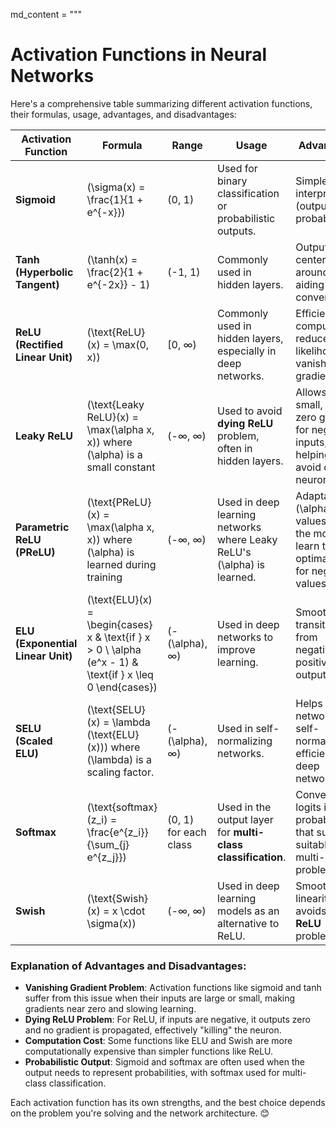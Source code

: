md_content = """
# Activation Functions in Neural Networks

Here's a comprehensive table summarizing different activation functions, their formulas, usage, advantages, and disadvantages:

| **Activation Function** | **Formula** | **Range** | **Usage** | **Advantages** | **Disadvantages** |
|-------------------------|-------------|-----------|-----------|----------------|-------------------|
| **Sigmoid** | \(\sigma(x) = \frac{1}{1 + e^{-x}}\) | (0, 1) | Used for binary classification or probabilistic outputs. | Simple and interpretable (outputs probabilities). | **Vanishing gradient** problem for large/small inputs; slow convergence. |
| **Tanh (Hyperbolic Tangent)** | \(\tanh(x) = \frac{2}{1 + e^{-2x}} - 1\) | (-1, 1) | Commonly used in hidden layers. | Outputs centered around zero, aiding convergence. | **Vanishing gradient** problem for extreme values. |
| **ReLU (Rectified Linear Unit)** | \(\text{ReLU}(x) = \max(0, x)\) | [0, ∞) | Commonly used in hidden layers, especially in deep networks. | Efficient computation, reduces likelihood of vanishing gradient. | **Dying ReLU** problem: neurons can get stuck at zero during training. |
| **Leaky ReLU** | \(\text{Leaky ReLU}(x) = \max(\alpha x, x)\) where \(\alpha\) is a small constant | (-∞, ∞) | Used to avoid **dying ReLU** problem, often in hidden layers. | Allows a small, non-zero gradient for negative inputs, helping to avoid dead neurons. | Still prone to exploding gradients for large \(\alpha\) values. |
| **Parametric ReLU (PReLU)** | \(\text{PReLU}(x) = \max(\alpha x, x)\) where \(\alpha\) is learned during training | (-∞, ∞) | Used in deep learning networks where Leaky ReLU's \(\alpha\) is learned. | Adaptable \(\alpha\) values allow the model to learn the optimal slope for negative values. | Requires additional computation to learn \(\alpha\), and may overfit in some cases. |
| **ELU (Exponential Linear Unit)** | \(\text{ELU}(x) = \begin{cases} x & \text{if } x > 0 \\ \alpha (e^x - 1) & \text{if } x \leq 0 \end{cases}\) | (-\(\alpha\), ∞) | Used in deep networks to improve learning. | Smooth transition from negative to positive outputs. | Computationally more expensive than ReLU. |
| **SELU (Scaled ELU)** | \(\text{SELU}(x) = \lambda (\text{ELU}(x))\) where \(\lambda\) is a scaling factor. | (-\(\alpha\), ∞) | Used in self-normalizing networks. | Helps networks self-normalize; efficient for deep networks. | Works best with specific weight initialization and batch normalization. |
| **Softmax** | \(\text{softmax}(z_i) = \frac{e^{z_i}}{\sum_{j} e^{z_j}}\) | (0, 1) for each class | Used in the output layer for **multi-class classification**. | Converts logits into probabilities that sum to 1, suitable for multi-class problems. | Sensitive to extreme values, leading to numerical instability. |
| **Swish** | \(\text{Swish}(x) = x \cdot \sigma(x)\) | (-∞, ∞) | Used in deep learning models as an alternative to ReLU. | Smooth non-linearity, avoids **dying ReLU** problem. | Computationally more expensive than ReLU. |

### Explanation of Advantages and Disadvantages:
- **Vanishing Gradient Problem**: Activation functions like sigmoid and tanh suffer from this issue when their inputs are large or small, making gradients near zero and slowing learning.
- **Dying ReLU Problem**: For ReLU, if inputs are negative, it outputs zero and no gradient is propagated, effectively "killing" the neuron.
- **Computation Cost**: Some functions like ELU and Swish are more computationally expensive than simpler functions like ReLU.
- **Probabilistic Output**: Sigmoid and softmax are often used when the output needs to represent probabilities, with softmax used for multi-class classification.

Each activation function has its own strengths, and the best choice depends on the problem you're solving and the network architecture. 😊